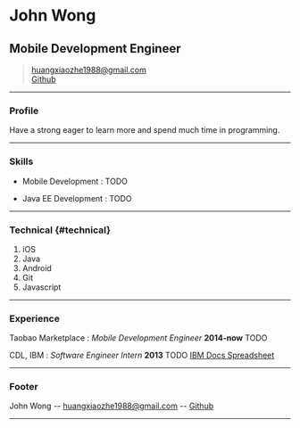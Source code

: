 # John Wong
## Mobile Development Engineer

> [huangxiaozhe1988@gmail.com](mailto:huangxiaozhe1988@gmail.com)  
> [Github](https://github.com/JohnWong)

------

### Profile

Have a strong eager to learn more and spend much time in programming. 

------

### Skills

* Mobile Development
  : TODO

* Java EE Development
  : TODO

-------

### Technical {#technical}

1. iOS
1. Java
1. Android
1. Git
1. Javascript

------

### Experience

Taobao Marketplace
: *Mobile Development Engineer*
  __2014-now__
  TODO

CDL, IBM
: *Software Engineer Intern*
  __2013__
  TODO [IBM Docs Spreadsheet](http://www.ibm.com/cloud-computing/social/us/en/ibmdocs/#spreadsheets)

------

### Footer

John Wong -- [huangxiaozhe1988@gmail.com](mailto:huangxiaozhe1988@gmail.com) -- [Github](https://github.com/JohnWong)

------